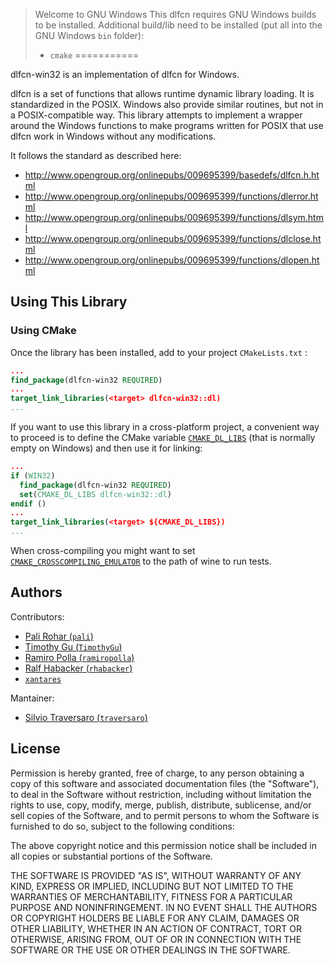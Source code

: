 > Welcome to GNU Windows
> This dlfcn requires GNU Windows builds to be installed.
> Additional build/lib need to be installed (put all into the GNU Windows `bin` folder):
> + `cmake`
===========

dlfcn-win32 is an implementation of dlfcn for Windows.

dlfcn is a set of functions that allows runtime dynamic library loading. It is
standardized in the POSIX. Windows also provide similar routines, but not in a
POSIX-compatible way. This library attempts to implement a wrapper around the
Windows functions to make programs written for POSIX that use dlfcn work in
Windows without any modifications.

It follows the standard as described here:

* http://www.opengroup.org/onlinepubs/009695399/basedefs/dlfcn.h.html
* http://www.opengroup.org/onlinepubs/009695399/functions/dlerror.html
* http://www.opengroup.org/onlinepubs/009695399/functions/dlsym.html
* http://www.opengroup.org/onlinepubs/009695399/functions/dlclose.html
* http://www.opengroup.org/onlinepubs/009695399/functions/dlopen.html

Using This Library
------------------

### Using CMake 
Once the library has been installed, add to your project `CMakeLists.txt` : 
~~~cmake
...
find_package(dlfcn-win32 REQUIRED)
...
target_link_libraries(<target> dlfcn-win32::dl)
...
~~~
If you want to use this library in a cross-platform project, a convenient way 
to proceed is to define the CMake variable [`CMAKE_DL_LIBS`](https://cmake.org/cmake/help/latest/variable/CMAKE_DL_LIBS.html)
(that is normally empty on Windows) and then use it for linking: 
~~~cmake
...
if (WIN32)
  find_package(dlfcn-win32 REQUIRED)
  set(CMAKE_DL_LIBS dlfcn-win32::dl)
endif ()  
...
target_link_libraries(<target> ${CMAKE_DL_LIBS})
...
~~~

When cross-compiling you might want to set [`CMAKE_CROSSCOMPILING_EMULATOR`](https://cmake.org/cmake/help/latest/variable/CMAKE_CROSSCOMPILING_EMULATOR.html) to the path of wine to run tests.

Authors
-------

Contributors:
* [Pali Rohar (`pali`)](https://github.com/pali)
* [Timothy Gu (`TimothyGu`)](https://github.com/TimothyGu)
* [Ramiro Polla (`ramiropolla`)](https://github.com/ramiropolla)
* [Ralf Habacker (`rhabacker`)](https://github.com/rhabacker)
* [`xantares`](https://github.com/xantares)


Mantainer:
* [Silvio Traversaro (`traversaro`)](https://github.com/traversaro)

License
-------

Permission is hereby granted, free of charge, to any person obtaining a copy
of this software and associated documentation files (the "Software"), to deal
in the Software without restriction, including without limitation the rights
to use, copy, modify, merge, publish, distribute, sublicense, and/or sell
copies of the Software, and to permit persons to whom the Software is
furnished to do so, subject to the following conditions:

The above copyright notice and this permission notice shall be included in
all copies or substantial portions of the Software.

THE SOFTWARE IS PROVIDED "AS IS", WITHOUT WARRANTY OF ANY KIND, EXPRESS OR
IMPLIED, INCLUDING BUT NOT LIMITED TO THE WARRANTIES OF MERCHANTABILITY,
FITNESS FOR A PARTICULAR PURPOSE AND NONINFRINGEMENT. IN NO EVENT SHALL
THE AUTHORS OR COPYRIGHT HOLDERS BE LIABLE FOR ANY CLAIM, DAMAGES OR OTHER
LIABILITY, WHETHER IN AN ACTION OF CONTRACT, TORT OR OTHERWISE, ARISING FROM,
OUT OF OR IN CONNECTION WITH THE SOFTWARE OR THE USE OR OTHER DEALINGS IN
THE SOFTWARE.
